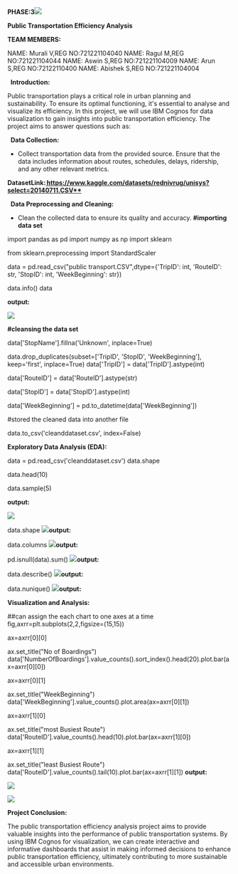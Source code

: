 ﻿**PHASE:3![](Aspose.Words.45ad0dd6-38c9-4a56-8650-58868dd029e6.001.png)**

**Public Transportation Efficiency Analysis** 

**TEAM MEMBERS:** 

NAME: Murali V,REG NO:721221104040
NAME: Ragul M,REG NO:721221104044 
NAME: Aswin S,REG NO:721221104009
NAME: Arun S,REG NO:72122110400
NAME: Abishek S,REG NO:721221104004 

` `**Introduction:** 

Public transportation plays a critical role in urban planning and sustainability. To ensure its optimal functioning, it's essential to analyse and visualize its efficiency. In this project, we will use IBM Cognos for data visualization to gain insights into public transportation efficiency. The project aims to answer questions such as: 

` `**Data Collection:** 

- Collect transportation data from the provided source. Ensure that the data includes information about routes, schedules, delays, ridership, and any other relevant metrics. 

**DatasetLink:[ https://www.kaggle.com/datasets/rednivrug/unisys?select=20140711.CSV** ](https://www.kaggle.com/datasets/rednivrug/unisys?select=20140711.CSV)**

` `**Data Preprocessing and Cleaning:** 

- Clean the collected data to ensure its quality and accuracy. **#importing data set** 

import pandas as pd import numpy as np import sklearn 

from sklearn.preprocessing import StandardScaler 

data = pd.read\_csv("public transport.CSV",dtype={'TripID': int, 'RouteID': str, 'StopID': int, 'WeekBeginning': str}) 

data.info() data 

**output:** 

![](Aspose.Words.45ad0dd6-38c9-4a56-8650-58868dd029e6.002.jpeg)

**#cleansing the data set**  

data['StopName'].fillna('Unknown', inplace=True) 

data.drop\_duplicates(subset=['TripID', 'StopID', 'WeekBeginning'], keep='first', inplace=True) data['TripID'] = data['TripID'].astype(int) 

data['RouteID'] = data['RouteID'].astype(str) 

data['StopID'] = data['StopID'].astype(int) 

data['WeekBeginning'] = pd.to\_datetime(data['WeekBeginning']) 

#stored the cleaned data into another file 

data.to\_csv('cleanddataset.csv', index=False) 

**Exploratory Data Analysis (EDA):** 

data = pd.read\_csv('cleanddataset.csv') data.shape 

data.head(10) 

data.sample(5) 

**output:** 

![](Aspose.Words.45ad0dd6-38c9-4a56-8650-58868dd029e6.003.jpeg)

data.shape ![](Aspose.Words.45ad0dd6-38c9-4a56-8650-58868dd029e6.004.png)**output:** 

data.columns ![](Aspose.Words.45ad0dd6-38c9-4a56-8650-58868dd029e6.005.png)**output:** 

pd.isnull(data).sum() ![](Aspose.Words.45ad0dd6-38c9-4a56-8650-58868dd029e6.006.png)**output:** 

data.describe() ![](Aspose.Words.45ad0dd6-38c9-4a56-8650-58868dd029e6.007.jpeg)**output:** 

data.nunique() ![](Aspose.Words.45ad0dd6-38c9-4a56-8650-58868dd029e6.008.png)**output:** 

**Visualization and Analysis:** 

##can assign the each chart to one axes at a time fig,axrr=plt.subplots(2,2,figsize=(15,15)) 

ax=axrr[0][0] 

ax.set\_title("No of Boardings") data['NumberOfBoardings'].value\_counts().sort\_index().head(20).plot.bar(ax=axrr[0][0]) 

ax=axrr[0][1] 

ax.set\_title("WeekBeginning") data['WeekBeginning'].value\_counts().plot.area(ax=axrr[0][1]) 

ax=axrr[1][0] 

ax.set\_title("most Busiest Route") data['RouteID'].value\_counts().head(10).plot.bar(ax=axrr[1][0]) 

ax=axrr[1][1] 

ax.set\_title("least Busiest Route") data['RouteID'].value\_counts().tail(10).plot.bar(ax=axrr[1][1]) **output:** 

![](Aspose.Words.45ad0dd6-38c9-4a56-8650-58868dd029e6.009.jpeg)

![](Aspose.Words.45ad0dd6-38c9-4a56-8650-58868dd029e6.010.jpeg)

**Project Conclusion:** 

The public transportation efficiency analysis project aims to provide valuable insights into the performance of public transportation systems. By using IBM Cognos for visualization, we can create interactive and informative dashboards that assist in making informed decisions to enhance public transportation efficiency, ultimately contributing to more sustainable and accessible urban environments. 
